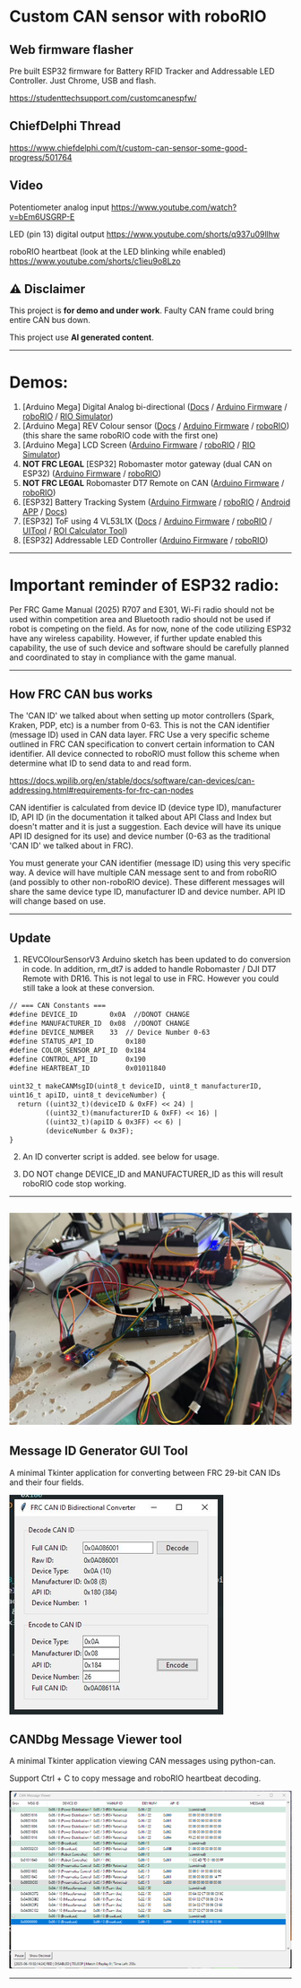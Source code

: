 
# Custom CAN sensor with roboRIO

## Web firmware flasher

Pre built ESP32 firmware for Battery RFID Tracker and Addressable LED Controller. Just Chrome, USB and flash.

https://studenttechsupport.com/customcanespfw/

## ChiefDelphi Thread
https://www.chiefdelphi.com/t/custom-can-sensor-some-good-progress/501764

## Video

Potentiometer analog input
https://www.youtube.com/watch?v=bEm6USGRP-E

LED (pin 13) digital output
https://www.youtube.com/shorts/q937u09llhw

roboRIO heartbeat (look at the LED blinking while enabled)
https://www.youtube.com/shorts/c1ieu9o8Lzo



## ⚠️ Disclaimer

This project is **for demo and under work**. Faulty CAN frame could bring entire CAN bus down. 

This project use **AI generated content**. 

---
# Demos:

1. [Arduino Mega] Digital Analog bi-directional ([Docs](Arduino/readme.md) / [Arduino Firmware](Arduino/Digital_Analog/) / [roboRIO](roboRIO/can-test/) / [RIO Simulator](scripts/ADrioSIm.py))
2. [Arduino Mega] REV Colour sensor  ([Docs](Arduino/readme.md) / [Arduino Firmware](Arduino/REVColourSensorV3/) / [roboRIO](roboRIO/can-test/)) (this share the same roboRIO code with the first one)
3. [Arduino Mega] LCD Screen  ([Arduino Firmware](Arduino/LCD/) / [roboRIO](roboRIO/can-LCD/) / [RIO Simulator](scripts/LCDSendRIOSIM.py))
4. **NOT FRC LEGAL** [ESP32] Robomaster motor gateway (dual CAN on ESP32)  ([Arduino Firmware](Arduino/RM_stuff/) / [roboRIO](roboRIO/djimotor/))
5. **NOT FRC LEGAL** Robomaster DT7 Remote on CAN  ([Arduino Firmware](Arduino/RM_stuff/) / [roboRIO](roboRIO/dt7/))
6. [ESP32] Battery Tracking System ([Arduino Firmware](Arduino/Battery_Tracking/batteryReaderAutoPD/) / [roboRIO](roboRIO/batteryReader/) / [Android APP](https://github.com/sikaxn/FRC-RFID-Battery-Reader) / [Docs](Arduino/Battery_Tracking/readme.md))
7. [ESP32] ToF using 4 VL53L1X ([Docs](Arduino/ToF/readme.md) / [Arduino Firmware](Arduino/ToF/laserCANx4/) / [roboRIO](roboRIO/ToF/) / [UITool](scripts/ToFReaderROI.py) / [ROI Calculator Tool](scripts/TofRIOCalc.py))
8. [ESP32] Addressable LED Controller ([Arduino Firmware](Arduino/addressableLED/) / [roboRIO](roboRIO/addressableLED/))

---

# Important reminder of ESP32 radio:

Per FRC Game Manual (2025) R707 and E301, Wi-Fi radio should not be used within competition area and Bluetooth radio should not be used if robot is competing on the field. As for now, none of the code utilizing ESP32 have any wireless capability. However, if further update enabled this capability, the use of such device and software should be carefully planned and coordinated to stay in compliance with the game manual. 

---
## How FRC CAN bus works

The 'CAN ID' we talked about when setting up motor controllers (Spark, Kraken, PDP, etc) is a number from 0-63. This is not the CAN identifier (message ID) used in CAN data layer. FRC Use a very specific scheme outlined in FRC CAN specification to convert certain information to CAN identifier. All device connected to roboRIO must follow this scheme when determine what ID to send data to and read form.

https://docs.wpilib.org/en/stable/docs/software/can-devices/can-addressing.html#requirements-for-frc-can-nodes

CAN identifier is calculated from device ID (device type ID), manufacturer ID, API ID (in the documentation it talked about API Class and Index but doesn't matter and it is just a suggestion. Each device will have its unique API ID designed for its use) and device number (0-63 as the traditional 'CAN ID' we talked about in FRC). 

You must generate your CAN identifier (message ID) using this very specific way. A device will have multiple CAN message sent to and from roboRIO (and possibly to other non-roboRIO device). These different messages will share the same device type ID, manufacturer ID and device number. API ID will change based on use. 

---
## Update

1. REVCOlourSensorV3 Arduino sketch has been updated to do conversion in code. In addition, rm_dt7 is added to handle Robomaster / DJI DT7 Remote with DR16. This is not legal to use in FRC. However you could still take a look at these conversion. 

```
// === CAN Constants ===
#define DEVICE_ID        0x0A  //DONOT CHANGE
#define MANUFACTURER_ID  0x08  //DONOT CHANGE
#define DEVICE_NUMBER    33  // Device Number 0-63
#define STATUS_API_ID        0x180
#define COLOR_SENSOR_API_ID  0x184
#define CONTROL_API_ID       0x190
#define HEARTBEAT_ID         0x01011840

uint32_t makeCANMsgID(uint8_t deviceID, uint8_t manufacturerID, uint16_t apiID, uint8_t deviceNumber) {
  return ((uint32_t)(deviceID & 0xFF) << 24) |
         ((uint32_t)(manufacturerID & 0xFF) << 16) |
         ((uint32_t)(apiID & 0x3FF) << 6) |
         (deviceNumber & 0x3F);
}
```
2. An ID converter script is added. see below for usage.

3. DO NOT change DEVICE_ID and MANUFACTURER_ID as this will result roboRIO code stop working. 

---
![image](img/img.jpg)
---

## **Message ID Generator GUI Tool**

A minimal Tkinter application for converting between FRC 29-bit CAN IDs and their four fields.

![image](/img/gen.JPG)

## **CANDbg Message Viewer tool**

A minimal Tkinter application viewing CAN messages using python-can.

Support Ctrl + C to copy message and roboRIO heartbeat decoding.

![image](/img/candbg.png)


---
